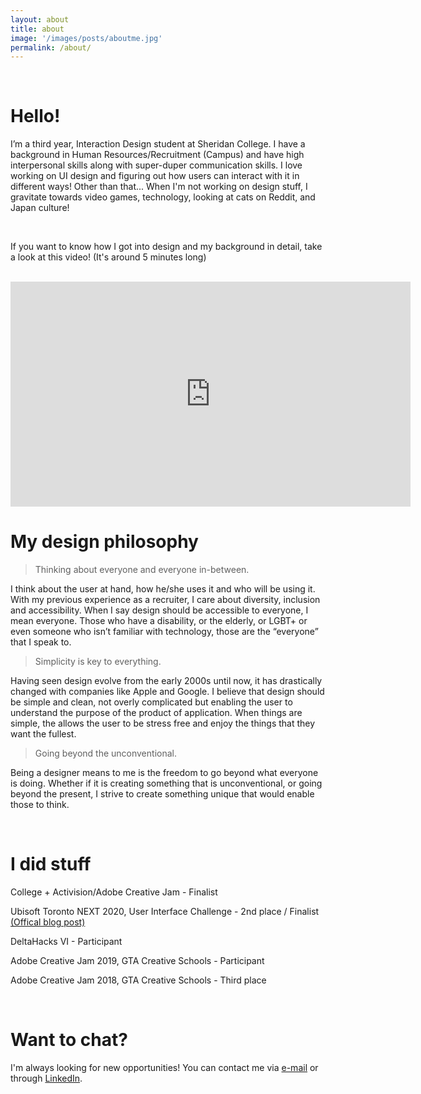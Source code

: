 ```yaml
---
layout: about
title: about
image: '/images/posts/aboutme.jpg'
permalink: /about/
---
```


<br>
<h1>Hello!</h1>

I’m a third year, Interaction Design student at Sheridan College. I have a background in Human Resources/Recruitment (Campus) and have high interpersonal skills along with super-duper communication skills. I love working on UI design and figuring out how users can interact with it in different ways! Other than that... When I'm not working on design stuff, I gravitate towards video games, technology, looking at cats on Reddit, and Japan culture!

<br>

If you want to know how I got into design and my background in detail, take a look at this video! (It's around 5 minutes long)

<br>

<iframe src="https://player.vimeo.com/video/475643912" width="640" height="360" frameborder="0" allow="autoplay; fullscreen" allowfullscreen></iframe>

<br>

<h1>My design philosophy</h1>

> Thinking about everyone and everyone in-between.

I think about the user at hand, how he/she uses it and who will be using it. With my previous experience as a recruiter, I care about diversity, inclusion and accessibility. When I say design should be accessible to everyone, I mean everyone. Those who have a disability, or the elderly, or LGBT+ or even someone who isn’t familiar with technology, those are the “everyone” that I speak to.

> Simplicity is key to everything.

Having seen design evolve from the early 2000s until now, it has drastically changed with companies like Apple and Google. I believe that design should be simple and clean, not overly complicated but enabling the user to understand the purpose of the product of application. When things are simple, the allows the user to be stress free and enjoy the things that they want the fullest.

> Going beyond the unconventional.

Being a designer means to me is the freedom to go beyond what everyone is doing. Whether if it is creating something that is unconventional, or going beyond the present, I strive to create something unique that would enable those to think.

<br>

<h1>I did stuff</h1>

College + Activision/Adobe Creative Jam - Finalist

Ubisoft Toronto NEXT 2020, User Interface Challenge - 2nd place / Finalist <a href="https://toronto.ubisoft.com/2020/05/2020-winners-of-the-ubisoft-toronto-next-challenge/">(Offical blog post)</a>

DeltaHacks VI - Participant

Adobe Creative Jam 2019, GTA Creative Schools - Participant

Adobe Creative Jam 2018, GTA Creative Schools - Third place

<br>

<h1>Want to chat?</h1>
I'm always looking for new opportunities! You can contact me via <a href="mailto:hello@wilsontruong.com?Subject=Hello!" target="_top">e-mail</a> or through <a href="https://www.linkedin.com/in/wiltruong/">LinkedIn</a>.

<br><br>
